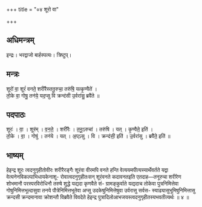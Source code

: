 +++
title = "०४ शूरो वा"

+++
## अधिमन्त्रम्
इन्द्रः। भरद्वाजो बार्हस्पत्यः। त्रिष्टुप्।

## मन्त्रः
शूरो॑ वा॒ शूरं॑ वनते॒ शरी॑रैस्तनू॒रुचा॒ तरु॑षि॒ यत्कृ॒ण्वैते॑ ।  
तो॒के वा॒ गोषु॒ तन॑ये॒ यद॒प्सु वि क्रन्द॑सी उ॒र्वरा॑सु॒ ब्रवै॑ते ॥

## पदपाठः
शूरः॑ । वा॒ । शूर॑म् । व॒न॒ते॒ । शरी॑रैः । त॒नू॒ऽरुचा॑ । तरु॑षि । यत् । कृ॒ण्वैते॒ इति॑ ।  
तो॒के । वा॒ । गोषु॑ । तन॑ये । यत् । अ॒प्ऽसु । वि । क्रन्द॑सी॒ इति॑ । उ॒र्वरा॑सु । ब्रवै॑ते॒ इति॑ ॥

## भाष्यम्
हेइन्द्र शूरः त्वदनुगृहीतोवीरः शरीरैरङ्गैः शूरंवा वीरमपि वनते हन्ति वेत्ययमपीत्यस्यार्थेवर्तते यद्वा वेत्यनेनविकल्पाभिधायकेनाशू- रोवात्वदनुगृहीतःसन् शूरंवनते कदावनतइति एतदाह—तनूरुचा शरीरेण शोभमानौ परस्परविरोधिनौ तरुषे शुद्धे यद्यदा कृणवैते सं- ग्रामङ्कुर्वाते यद्यदाच तोकेवा पुत्रनिमित्तेवा गोषुनिमित्तभूत्दासुवा तनये पौत्रेनिमित्तभूतेवा अप्सु उदकेषुनिमित्तेषुवा उर्वरासु सर्वस- स्याढ्यासुभूमिषुनिमित्तासु क्रन्दसी क्रन्दमानावा क्रोशन्तौ विब्रवैते विवदेते हेइन्द्र पुत्रादिलोआभजयस्त्वदनुगृहीतस्यभवतीत्यर्थः ॥ ४ ॥